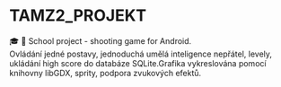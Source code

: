 # TAMZ2_PROJEKT
🎓️ 🚀 School project - shooting game for Android.<br>
Ovládání jedné postavy, jednoduchá umělá inteligence nepřátel, levely, ukládání high score do databáze SQLite.Grafika vykreslována pomocí knihovny libGDX, sprity, podpora zvukových efektů.

